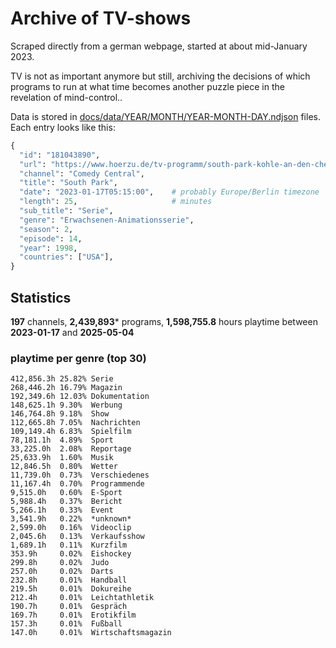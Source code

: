 # Archive of TV-shows

Scraped directly from a german webpage, started at about mid-January 2023.

TV is not as important anymore but still, archiving the decisions of which programs to run at what time
becomes another puzzle piece in the revelation of mind-control.. 

Data is stored in [docs/data/YEAR/MONTH/YEAR-MONTH-DAY.ndjson](docs/data/) files. 
Each entry looks like this:

```python
{
  "id": "181043890", 
  "url": "https://www.hoerzu.de/tv-programm/south-park-kohle-an-den-chefkoch/bid_181043890/", 
  "channel": "Comedy Central", 
  "title": "South Park", 
  "date": "2023-01-17T05:15:00",    # probably Europe/Berlin timezone 
  "length": 25,                     # minutes 
  "sub_title": "Serie", 
  "genre": "Erwachsenen-Animationsserie", 
  "season": 2, 
  "episode": 14, 
  "year": 1998, 
  "countries": ["USA"],
}
```

## Statistics

**197** channels, **2,439,893*** programs, **1,598,755.8** hours playtime between **2023-01-17** and **2025-05-04**


### playtime per genre (top 30)

    412,856.3h 25.82% Serie
    268,446.2h 16.79% Magazin
    192,349.6h 12.03% Dokumentation
    148,625.1h 9.30%  Werbung
    146,764.8h 9.18%  Show
    112,665.8h 7.05%  Nachrichten
    109,149.4h 6.83%  Spielfilm
    78,181.1h  4.89%  Sport
    33,225.0h  2.08%  Reportage
    25,633.9h  1.60%  Musik
    12,846.5h  0.80%  Wetter
    11,739.0h  0.73%  Verschiedenes
    11,167.4h  0.70%  Programmende
    9,515.0h   0.60%  E-Sport
    5,988.4h   0.37%  Bericht
    5,266.1h   0.33%  Event
    3,541.9h   0.22%  *unknown*
    2,599.0h   0.16%  Videoclip
    2,045.6h   0.13%  Verkaufsshow
    1,689.1h   0.11%  Kurzfilm
    353.9h     0.02%  Eishockey
    299.8h     0.02%  Judo
    257.0h     0.02%  Darts
    232.8h     0.01%  Handball
    219.5h     0.01%  Dokureihe
    212.4h     0.01%  Leichtathletik
    190.7h     0.01%  Gespräch
    169.7h     0.01%  Erotikfilm
    157.3h     0.01%  Fußball
    147.0h     0.01%  Wirtschaftsmagazin
